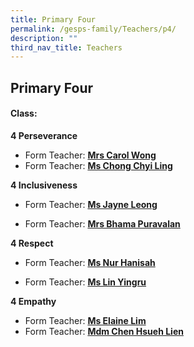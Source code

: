 ```yaml
---
title: Primary Four
permalink: /gesps-family/Teachers/p4/
description: ""
third_nav_title: Teachers
---
```

## Primary Four

#### Class:

**4 Perseverance**  

*   Form Teacher: **[Mrs Carol Wong](mailto:tay_puay_suan@schools.gov.sg)**
*   Form Teacher: **[Ms Chong Chyi Ling](mailto:chong_chyi_ling@schools.gov.sg)**

**4 Inclusiveness**  

*   Form Teacher: **[Ms Jayne Leong](mailto:leong_hui_ling_jayne@schools.gov.sg)**

*   Form Teacher: **[Mrs Bhama Puravalan](mailto:sathiya_bhama_arasan@schools.gov.sg)**

**4 Respect**  

*   Form Teacher: **[Ms Nur Hanisah](mailto:nur_hanisah_mohd_johari_george@schools.gov.sg)**

*   Form Teacher: **[Ms Lin Yingru](mailto:lin_yingru@schools.gov.sg)**

**4 Empathy**  

*   Form Teacher: **[Ms Elaine Lim](mailto:elaine_lim_chiu_wei@schools.gov.sg)**
*   Form Teacher: **[Mdm Chen Hsueh Lien](mailto:chen_hsueh_lien@schools.gov.sg)**
